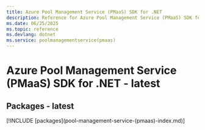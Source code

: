 ```yaml
---
title: Azure Pool Management Service (PMaaS) SDK for .NET
description: Reference for Azure Pool Management Service (PMaaS) SDK for .NET
ms.date: 06/25/2025
ms.topic: reference
ms.devlang: dotnet
ms.service: poolmanagementservice(pmaas)
---
```

# Azure Pool Management Service (PMaaS) SDK for .NET - latest
## Packages - latest
[!INCLUDE [packages](pool-management-service-(pmaas\)-index.md)]